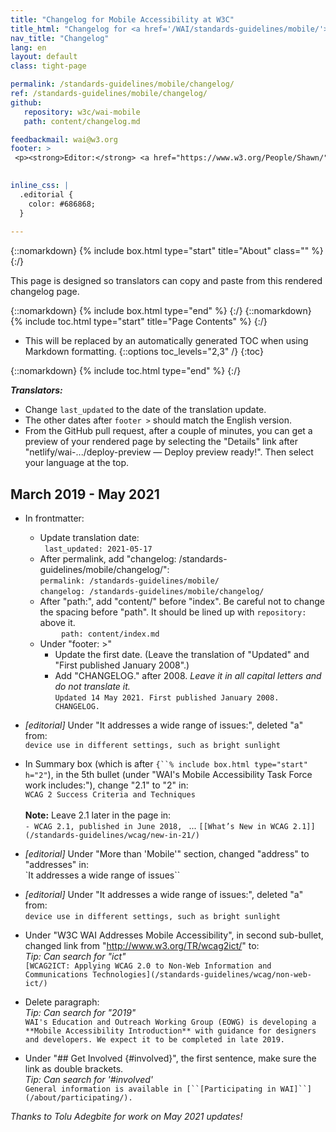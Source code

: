 ```yaml
---
title: "Changelog for Mobile Accessibility at W3C"
title_html: "Changelog for <a href='/WAI/standards-guidelines/mobile/'>Mobile Accessibility at W3C</a>"
nav_title: "Changelog"
lang: en
layout: default
class: tight-page

permalink: /standards-guidelines/mobile/changelog/
ref: /standards-guidelines/mobile/changelog/
github:
   repository: w3c/wai-mobile
   path: content/changelog.md

feedbackmail: wai@w3.org
footer: >
 <p><strong>Editor:</strong> <a href="https://www.w3.org/People/Shawn/">Shawn Lawton Henry</a>. Contributor: Tolu Adegbite.</p>
 

inline_css: |
  .editorial {
    color: #686868;
  }
 
---
```


{::nomarkdown}
{% include box.html type="start" title="About" class="" %}
{:/}

This page is designed so translators can copy and paste from this rendered changelog page.

<!-- For others, **particularly significant or substantive changes are summarized after “Significant:”**. -->

{::nomarkdown}
{% include box.html type="end" %}
{:/}
{::nomarkdown}
{% include toc.html type="start" title="Page Contents" %}
{:/}

- This will be replaced by an automatically generated TOC when using Markdown formatting.
{::options toc_levels="2,3" /}
{:toc}

{::nomarkdown}
{% include toc.html type="end" %}
{:/}

**_Translators:_**
* Change `last_updated` to the date of the translation update.
* The other dates after `footer >` should match the English version.
* From the GitHub pull request, after a couple of minutes, you can get a preview of your rendered page by selecting the "Details" link after "netlify/wai-.../deploy-preview — Deploy preview ready!". Then select your language at the top.

## March 2019 - May 2021

* In frontmatter:
  * Update translation date:
  <br>`	last_updated: 2021-05-17`
  * After permalink, add "changelog: /standards-guidelines/mobile/changelog/":
   <br>`permalink: /standards-guidelines/mobile/`
   <br>`changelog: /standards-guidelines/mobile/changelog/`
  * After "path:", add "content/" before "index". Be careful not to change the spacing before "path". It should be lined up with `repository:` above it.
<br>&nbsp;&nbsp;&nbsp;`	  path: content/index.md`
  * Under  "footer: >"
    * Update the first date. (Leave the translation of "Updated" and "First published January 2008".)
    * Add "CHANGELOG." after 2008. _Leave it in all capital letters and do not translate it._
     <br>`Updated 14 May 2021. First published January 2008. CHANGELOG.`

* <span class="editorial">_[editorial]_ Under "It addresses a wide range of issues:", deleted "a" from:
<br>`device use in different settings, such as bright sunlight`
</span>

* In Summary box (which is after `{``% include box.html type="start" h="2"`), in the 5th bullet (under "WAI's Mobile Accessibility Task Force work includes:"), change "2.1" to "2" in:
<br>`WCAG 2 Success Criteria and Techniques`
<br><br>**Note:** Leave 2.1 later in the page in:
<br>`- WCAG 2.1, published in June 2018, ` ... `[[What’s New in WCAG 2.1]](/standards-guidelines/wcag/new-in-21/)`

* <span class="editorial">_[editorial]_ Under "More than 'Mobile'" section, changed "address" to "addresses" in:
<br>`It addresses a wide range of issues``
</span>

* <span class="editorial">_[editorial]_ Under "It addresses a wide range of issues:", deleted "a" from:
<br>`device use in different settings, such as bright sunlight`
</span>

* Under "W3C WAI Addresses Mobile Accessibility", in second sub-bullet, changed link from "http://www.w3.org/TR/wcag2ict/" to:
<br>_Tip: Can search for "ict"_
<br>`[WCAG2ICT: Applying WCAG 2.0 to Non-Web Information and Communications Technologies](/standards-guidelines/wcag/non-web-ict/)`

* Delete paragraph:
<br>_Tip: Can search for "2019"_
<br>`WAI's Education and Outreach Working Group (EOWG) is developing a **Mobile Accessibility Introduction** with guidance for designers and developers. We expect it to be completed in late 2019.`

* Under "## Get Involved {#involved}", the first sentence, make sure the link as double brackets.
<br>_Tip: Can search for '#involved'_
<br>`General information is available in [``[Participating in WAI]``](/about/participating/).`

_Thanks to Tolu Adegbite for work on May 2021 updates!_
